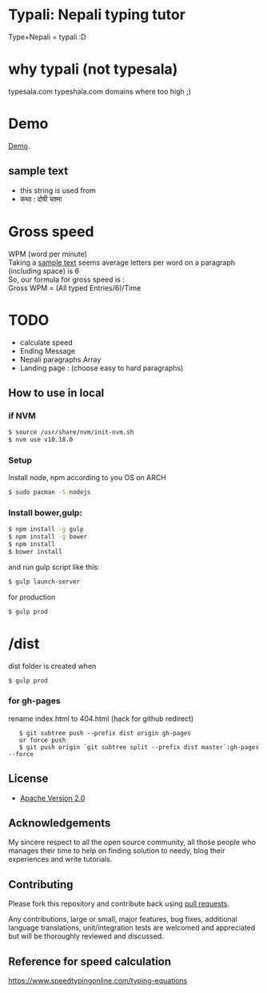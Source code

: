 # Typali: Nepali typing tutor
Type+Nepali = typali :D

# why typali (not typesala)
 typesala.com typeshala.com domains where too high ;)


# Demo 
[Demo](https://emp3ror.github.io/typali/).

## sample text
* this string is used from 
* कथा : दोषी चश्मा

# Gross speed
WPM (word per minute)
<br>
Taking a [sample text](https://emp3ror.github.io/typesala/speed/sample-text1.md) seems average letters per word on a paragraph (including space) is 6
<br>
So, our formula for gross speed is : 
<br>
Gross WPM = (All typed Entries/6)/Time


# TODO
* calculate speed
* Ending Message
* Nepali paragraphs Array
* Landing page : (choose easy to hard paragraphs)


## How to use in local

### if NVM
```bash
$ source /usr/share/nvm/init-nvm.sh
$ nvm use v10.18.0
```


### Setup

Install node, npm according to you OS
on ARCH 
```bash
$ sudo pacman -S nodejs
```

### Install bower,gulp: 

```bash
$ npm install -g gulp
$ npm install -g bower
$ npm install
$ bower install
```

and run gulp script like this:

```bash
$ gulp launch-server
```

for production 

```bash
$ gulp prod
```

# /dist 
dist folder is created when
```bash
$ gulp prod
```

### for gh-pages
 rename index.html to 404.html (hack for github redirect)
 ```
    $ git subtree push --prefix dist origin gh-pages
    or force push
    $ git push origin `git subtree split --prefix dist master`:gh-pages --force
 ```


## License

* [Apache Version 2.0](http://www.apache.org/licenses/LICENSE-2.0.html)

## Acknowledgements

My sincere respect to all the open source community, all those people who manages their time to help on finding solution to needy, blog their experiences and write tutorials.

## Contributing

Please fork this repository and contribute back using
[pull requests](https://github.com/emp3ror/typesala/pulls).

Any contributions, large or small, major features, bug fixes, additional
language translations, unit/integration tests are welcomed and appreciated
but will be thoroughly reviewed and discussed.


## Reference for speed calculation
https://www.speedtypingonline.com/typing-equations